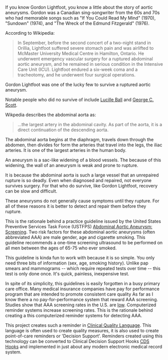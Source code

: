If you know Gordon Lightfoot, you know a little about the story of aortic aneurysms.  Gordon was a Canadian sing-songwriter from the 60s and 70s who had memorable songs such as "If You Could Read My Mind" (1970), "Sundown" (1974), and "The Wreck of the Edmund Fitzgerald" (1976). 

According to Wikipedia: 

>In September, before the second concert of a two-night stand in Orillia, Lightfoot suffered severe stomach pain and was airlifted to McMaster University Medical Centre in Hamilton, Ontario. He underwent emergency vascular surgery for a ruptured abdominal aortic aneurysm, and he remained in serious condition in the Intensive Care Unit (ICU). Lightfoot endured a six-week coma and a tracheotomy, and he underwent four surgical operations.

Gordon Lightfoot was one of the lucky few to survive a ruptured aortic aneurysm. 

Notable people who did no survive of include [Lucille Ball](https://en.wikipedia.org/wiki/Lucille_Ball#Death) and [George C. Scott](https://en.wikipedia.org/wiki/George_C._Scott). 

Wikpedia describes the abdominal aorta as:

>...the largest artery in the abdominal cavity. As part of the aorta, it is a direct continuation of the descending aorta.

The abdominal aorta begins at the diaphragm, travels down through the abdomen, then divides for form the arteries that travel into the legs, the iliac arteries. It is one of the largest arteries in the human body. 

An aneurysm is a sac-like widening of a blood vessels. The because of this widening, the wall of an aneurysm is weak and prone to rupture. 

It is because the abdominal aorta is such a large vessel that an unrepaired rupture is so deadly. Even when diagnosed and repaired, not everyone survives surgery. For that who do survive, like Gordon Lightfoot, recovery can be slow and difficult.  

These aneurysms do not generally cause symptoms until they rupture. For all of these reasons it is better to detect  and repair them before they rupture. 

This is the rationale behind a practice guideline issued by the United States Preventive Services Task Force (USTFPS) [Abdominal Aortic Aneurysm: Screening](https://uspreventiveservicestaskforce.org/uspstf/recommendation/abdominal-aortic-aneurysm-screening). Two risk factors for these abdominal aortic aneurysms (often abbreviated AAA) are male gender, age and cigarette smoking. This guideline recommends a one-time screening ultrasound to be performed on all men between the ages of 65-75 who ever smoked. 

This guideline is kinda fun to work with because it is so simple. You only need three bits of information (sex, age, smoking history). Unlike pap smears and mammograms -- which require repeated tests over time -- this test is only done once. It's quick, painless, inexpensive test. 

In spite of its simplicity, this guidelines is easily forgotten in a busy primary care office. Many medical insurance companies have pay for performance program that are intended to promote consistent care quality As far as I know there a no pay-for-performance system that reward AAA screening. Studies show that AAA screening rates in the U.S. are [low](https://europepmc.org/article/MED/24507825). Computerized reminder systems increase screening rates. This is the rationale behind creating a this computerized reminder systems for detecting AAA. 

This project creates such a reminder in [Clinical Quality Language](https://cql.hl7.org/). This language is often used to create quality measures, it is also used to create point-of-care reminders or 'Decision Support'. Reminders created using this technology can be converted to Clinical Decision Support Hooks [CDS Hooks](https://cds-hooks.org/) and implemented in just about any modern electronic medical record system. 


